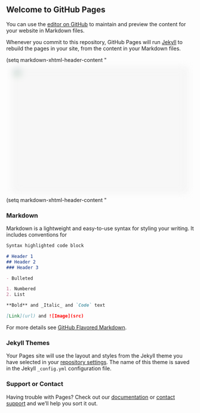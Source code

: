 ## Welcome to GitHub Pages

You can use the [editor on GitHub](https://github.com/alexalemany/image-hydrate-loading/edit/gh-pages/index.md) to maintain and preview the content for your website in Markdown files.

Whenever you commit to this repository, GitHub Pages will run [Jekyll](https://jekyllrb.com/) to rebuild the pages in your site, from the content in your Markdown files.

(setq markdown-xhtml-header-content
      "<style type='text/css'>
ul{
	padding: 0 20px;
}
li{
	width: 100%;
	height: 330px;
	position: relative;
	list-style-type: none;
	margin-bottom: 15px;
}
img{
	width: 100%;
	height: 100%;
	object-fit: cover;
	background-color: #f7f7f7;
	border: 0;
}
.to-hydrate{-webkit-filter:blur(10px);-moz-filter:blur(10px);-o-filter:blur(10px);-ms-filter:blur(10px);filter:url(#blur);filter:blur(10px);filter:progid:DXImageTransform.Microsoft.Blur(PixelRadius="3");-webkit-transition:-webkit-filter .5s linear;-o-transition:.5s -o-filter linear}.to-hydrate .stop{color:red}.to-hydrate[rendered=true]{-webkit-filter:blur(0);filter:blur(0)}
</style>
	
<ul>
<li>
	<img class="to-hydrate" src="https://picsum.photos/id/237/40/22" data-src="https://picsum.photos/id/237/640/360">
</li>
</ul>
(setq markdown-xhtml-header-content
	"<script type='text/javascript'>
!function(e){var t={};function n(r){if(t[r])return t[r].exports;var o=t[r]={i:r,l:!1,exports:{}};return e[r].call(o.exports,o,o.exports,n),o.l=!0,o.exports}n.m=e,n.c=t,n.d=function(e,t,r){n.o(e,t)||Object.defineProperty(e,t,{enumerable:!0,get:r})},n.r=function(e){"undefined"!=typeof Symbol&&Symbol.toStringTag&&Object.defineProperty(e,Symbol.toStringTag,{value:"Module"}),Object.defineProperty(e,"__esModule",{value:!0})},n.t=function(e,t){if(1&t&&(e=n(e)),8&t)return e;if(4&t&&"object"==typeof e&&e&&e.__esModule)return e;var r=Object.create(null);if(n.r(r),Object.defineProperty(r,"default",{enumerable:!0,value:e}),2&t&&"string"!=typeof e)for(var o in e)n.d(r,o,function(t){return e[t]}.bind(null,o));return r},n.n=function(e){var t=e&&e.__esModule?function(){return e.default}:function(){return e};return n.d(t,"a",t),t},n.o=function(e,t){return Object.prototype.hasOwnProperty.call(e,t)},n.p="",n(n.s=3)}([function(e,t){e.exports=function(e,t){if(!(e instanceof t))throw new TypeError("Cannot call a class as a function")}},function(e,t){function n(e,t){for(var n=0;n<t.length;n++){var r=t[n];r.enumerable=r.enumerable||!1,r.configurable=!0,"value"in r&&(r.writable=!0),Object.defineProperty(e,r.key,r)}}e.exports=function(e,t,r){return t&&n(e.prototype,t),r&&n(e,r),e}},function(e,t,n){},function(e,t,n){"use strict";n.r(t);var r=n(0),o=n.n(r),u=n(1),i=n.n(u),c=function(){function e(t){o()(this,e),this.img=null,this.selector="string"!=typeof t?t:document.querySelector(t),console.log(this.selector),this.addBufferedImage()}return i()(e,[{key:"getAttribute",value:function(e){return this.selector.getAttribute(e)}},{key:"addBufferedImage",value:function(){var e=this;fetch(this.getAttribute("data-src")).then((function(e){return e.arrayBuffer()})).then((function(t){e.selector.src=window.URL.createObjectURL(new Blob([new Uint8Array(t)])),e.selector.setAttribute("rendered",!0)}))}}]),e}();n(2);new c(".to-hydrate")}]);
</script>

### Markdown

Markdown is a lightweight and easy-to-use syntax for styling your writing. It includes conventions for

```markdown
Syntax highlighted code block

# Header 1
## Header 2
### Header 3

- Bulleted

1. Numbered
2. List

**Bold** and _Italic_ and `Code` text

[Link](url) and ![Image](src)
```

For more details see [GitHub Flavored Markdown](https://guides.github.com/features/mastering-markdown/).

### Jekyll Themes

Your Pages site will use the layout and styles from the Jekyll theme you have selected in your [repository settings](https://github.com/alexalemany/image-hidrate-loadding/settings). The name of this theme is saved in the Jekyll `_config.yml` configuration file.

### Support or Contact

Having trouble with Pages? Check out our [documentation](https://docs.github.com/categories/github-pages-basics/) or [contact support](https://github.com/contact) and we’ll help you sort it out.
